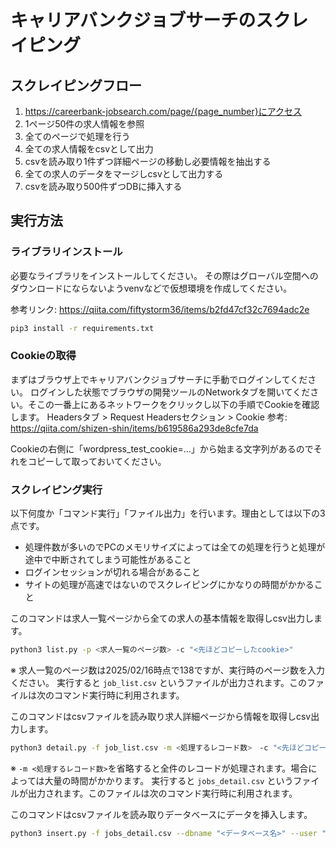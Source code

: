 # キャリアバンクジョブサーチのスクレイピング

## スクレイピングフロー
1. https://careerbank-jobsearch.com/page/{page_number}にアクセス
2. 1ページ50件の求人情報を参照
3. 全てのページで処理を行う
4. 全ての求人情報をcsvとして出力
5. csvを読み取り1件ずつ詳細ページの移動し必要情報を抽出する
6. 全ての求人のデータをマージしcsvとして出力する
7. csvを読み取り500件ずつDBに挿入する

## 実行方法
### ライブラリインストール
必要なライブラリをインストールしてください。
その際はグローバル空間へのダウンロードにならないようvenvなどで仮想環境を作成してください。

参考リンク: https://qiita.com/fiftystorm36/items/b2fd47cf32c7694adc2e
```sh
pip3 install -r requirements.txt
```

### Cookieの取得
まずはブラウザ上でキャリアバンクジョブサーチに手動でログインしてください。
ログインした状態でブラウザの開発ツールのNetworkタブを開いてください。そこの一番上にあるネットワークをクリックし以下の手順でCookieを確認します。
Headersタブ > Request Headersセクション > Cookie
参考: https://qiita.com/shizen-shin/items/b619586a293de8cfe7da

Cookieの右側に「wordpress_test_cookie=...」から始まる文字列があるのでそれをコピーして取っておいてください。

### スクレイピング実行
以下何度か「コマンド実行」「ファイル出力」を行います。理由としては以下の3点です。
- 処理件数が多いのでPCのメモリサイズによっては全ての処理を行うと処理が途中で中断されてしまう可能性があること
- ログインセッションが切れる場合があること
- サイトの処理が高速ではないのでスクレイピングにかなりの時間がかかること


このコマンドは求人一覧ページから全ての求人の基本情報を取得しcsv出力します。
```sh
python3 list.py -p <求人一覧のページ数> -c "<先ほどコピーしたcookie>"
```
※ 求人一覧のページ数は2025/02/16時点で138ですが、実行時のページ数を入力ください。
実行すると `job_list.csv` というファイルが出力されます。このファイルは次のコマンド実行時に利用されます。

このコマンドはcsvファイルを読み取り求人詳細ページから情報を取得しcsv出力します。
```sh
python3 detail.py -f job_list.csv -m <処理するレコード数>　-c "<先ほどコピーしたcookie>"
```
※ `-m <処理するレコード数>`を省略すると全件のレコードが処理されます。場合によっては大量の時間がかかります。
実行すると `jobs_detail.csv` というファイルが出力されます。このファイルは次のコマンド実行時に利用されます。

このコマンドはcsvファイルを読み取りデータベースにデータを挿入します。
```sh
python3 insert.py -f jobs_detail.csv --dbname "<データベース名>" --user "<データベースユーザー名>" --password "<データベースパスワード>" --host "<データベースのホスト>" --port 5432
```
